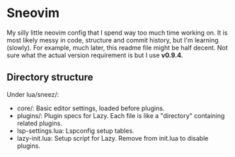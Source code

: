 # Sneovim
My silly little neovim config that I spend way too much time working on. It is most likely messy in code, structure and commit history, but I'm learning (slowly). For example, much later, this readme file might be half decent.
Not sure what the actual version requirement is but I use **v0.9.4**.

## Directory structure
Under lua/sneez/:
- core/: Basic editor settings, loaded before plugins.
- plugins/: Plugin specs for Lazy. Each file is like a "directory" containing related plugins.
- lsp-settings.lua: Lspconfig setup tables.
- lazy-init.lua: Setup script for Lazy. Remove from init.lua to disable plugins.


